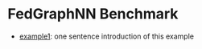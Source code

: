 # FedGraphNN Benchmark

- [example1](./fedgraphnn/example1.md): one sentence introduction of this example
